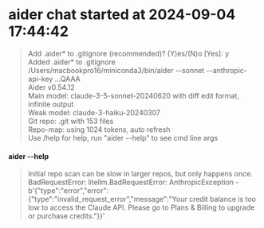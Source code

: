 
# aider chat started at 2024-09-04 17:44:42

> Add .aider* to .gitignore (recommended)? (Y)es/(N)o [Yes]: y  
> Added .aider* to .gitignore  
> /Users/macbookpro16/miniconda3/bin/aider --sonnet --anthropic-api-key ...QAAA  
> Aider v0.54.12  
> Main model: claude-3-5-sonnet-20240620 with diff edit format, infinite output  
> Weak model: claude-3-haiku-20240307  
> Git repo: .git with 153 files  
> Repo-map: using 1024 tokens, auto refresh  
> Use /help <question> for help, run "aider --help" to see cmd line args  

#### aider --help  
> Initial repo scan can be slow in larger repos, but only happens once.  
> BadRequestError: litellm.BadRequestError: AnthropicException - b'{"type":"error","error":{"type":"invalid_request_error","message":"Your credit balance is too low to access the Claude API. Please go to Plans & Billing to upgrade or purchase credits."}}'  
